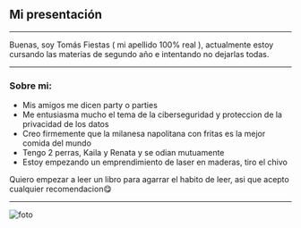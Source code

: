 ## Mi presentación
***

Buenas, soy Tomás Fiestas  ( mi apellido 100% real ), actualmente estoy cursando las materias de segundo año e intentando no dejarlas todas.

***

### Sobre mi:
- Mis amigos me dicen party o parties
- Me entusiasma mucho el tema de la ciberseguridad y proteccion de la privacidad de los datos
- Creo firmemente que la milanesa napolitana con fritas es la mejor comida del mundo
- Tengo 2 perras, Kaila y Renata y se odian mutuamente
- Estoy empezando un emprendimiento de laser en maderas, tiro el chivo

Quiero empezar a leer un libro para agarrar el habito de leer, asi que acepto cualquier recomendacion😋

***
![foto](https://user-images.githubusercontent.com/129446256/229244870-8f7ee2c4-df18-407a-a92e-2a18239a5b03.jpg)

